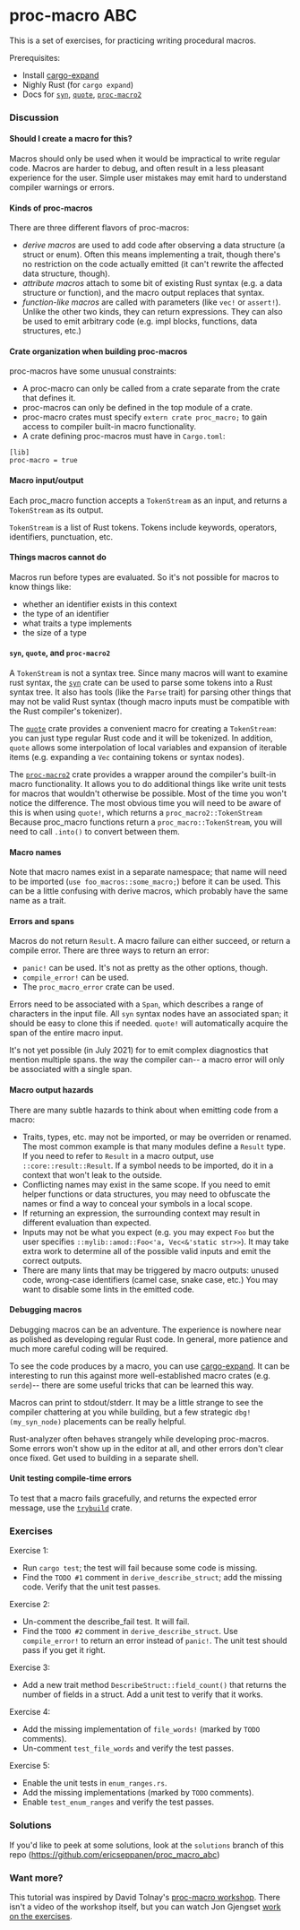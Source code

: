 

# proc-macro ABC

This is a set of exercises, for practicing writing procedural macros.

Prerequisites:
- Install [cargo-expand]
- Nighly Rust (for `cargo expand`)
- Docs for [`syn`], [`quote`], [`proc-macro2`]

### Discussion

#### Should I create a macro for this?

Macros should only be used when it would be impractical to write regular code. Macros are harder to debug, and often result in a less pleasant experience for the user. Simple user mistakes may emit hard to understand compiler warnings or errors.

#### Kinds of proc-macros

There are three different flavors of proc-macros:
- *derive macros* are used to add code after observing a data structure (a struct or enum). Often this means implementing a trait, though there's no restriction on the code actually emitted (it can't rewrite the affected data structure, though).
- *attribute macros* attach to some bit of existing Rust syntax (e.g. a data structure or function), and the macro output replaces that syntax.
- *function-like macros* are called with parameters (like `vec!` or `assert!`). Unlike the other two kinds, they can return expressions. They can also be used to emit arbitrary code (e.g. impl blocks, functions, data structures, etc.)

#### Crate organization when building proc-macros

proc-macros have some unusual constraints:
- A proc-macro can only be called from a crate separate from the crate that defines it.
- proc-macros can only be defined in the top module of a crate.
- proc-macro crates must specify `extern crate proc_macro;` to gain access to compiler built-in macro functionality.
- A crate defining proc-macros must have in `Cargo.toml`:
```
[lib]
proc-macro = true
```

#### Macro input/output

Each proc_macro function accepts a `TokenStream` as an input, and returns a `TokenStream` as its output.

`TokenStream` is a list of Rust tokens. Tokens include keywords, operators, identifiers, punctuation, etc.

#### Things macros cannot do

Macros run before types are evaluated. So it's not possible for macros to know things like:
- whether an identifier exists in this context
- the type of an identifier
- what traits a type implements
- the size of a type

#### `syn`, `quote`, and `proc-macro2`

A `TokenStream` is not a syntax tree. Since many macros will want to examine rust syntax, the [`syn`] crate can be used to parse some tokens into a Rust syntax tree. It also has tools (like the `Parse` trait) for parsing other things that may not be valid Rust syntax (though macro inputs must be compatible with the Rust compiler's tokenizer).

The [`quote`] crate provides a convenient macro for creating a `TokenStream`: you can just type regular Rust code and it will be tokenized. In addition, `quote` allows some interpolation of local variables and expansion of iterable items (e.g. expanding a `Vec` containing tokens or syntax nodes).

The [`proc-macro2`] crate provides a wrapper around the compiler's built-in macro functionality. It allows you to do additional things like write unit tests for macros that wouldn't otherwise be possible. Most of the time you won't notice the difference. The most obvious time you will need to be aware of this is when using `quote!`, which returns a `proc_macro2::TokenStream` Because proc_macro functions return a `proc_macro::TokenStream`, you will need to call `.into()` to convert between them.

#### Macro names

Note that macro names exist in a separate namespace; that name will need to be imported (`use foo_macros::some_macro;`) before it can be used. This can be a little confusing with derive macros, which probably have the same name as a trait.

#### Errors and spans

Macros do not return `Result`. A macro failure can either succeed, or return a compile error. There are three ways to return an error:
- `panic!` can be used. It's not as pretty as the other options, though.
- `compile_error!` can be used.
- The `proc_macro_error` crate can be used.

Errors need to be associated with a `Span`, which describes a range of characters in the input file. All `syn` syntax nodes have an associated span; it should be easy to clone this if needed. `quote!` will automatically acquire the span of the entire macro input.

It's not yet possible (in July 2021) for to emit complex diagnostics that mention multiple spans. the way the compiler can-- a macro error will only be associated with a single span.

#### Macro output hazards

There are many subtle hazards to think about when emitting code from a macro:
- Traits, types, etc. may not be imported, or may be overriden or renamed. The most common example is that many modules define a `Result` type. If you need to refer to `Result` in a macro output, use `::core::result::Result`. If a symbol needs to be imported, do it in a context that won't leak to the outside.
- Conflicting names may exist in the same scope. If you need to emit helper functions or data structures, you may need to obfuscate the names or find a way to conceal your symbols in a local scope.
- If returning an expression, the surrounding context may result in different evaluation than expected. 
- Inputs may not be what you expect (e.g. you may expect `Foo` but the user specifies `::mylib::amod::Foo<'a, Vec<&'static str>>`). It may take extra work to determine all of the possible valid inputs and emit the correct outputs.
- There are many lints that may be triggered by macro outputs: unused code, wrong-case identifiers (camel case, snake case, etc.) You may want to disable some lints in the emitted code.

#### Debugging macros

Debugging macros can be an adventure. The experience is nowhere near as polished as developing regular Rust code. In general, more patience and much more careful coding will be required.

To see the code produces by a macro, you can use [cargo-expand]. It can be interesting to run this against more well-established macro crates (e.g. `serde`)-- there are some useful tricks that can be learned this way.

Macros can print to stdout/stderr. It may be a little strange to see the compiler chattering at you while building, but a few strategic `dbg!(my_syn_node)` placements can be really helpful.

Rust-analyzer often behaves strangely while developing proc-macros. Some errors won't show up in the editor at all, and other errors don't clear once fixed. Get used to building in a separate shell.

#### Unit testing compile-time errors

To test that a macro fails gracefully, and returns the expected error message, use the [`trybuild`] crate.

### Exercises

Exercise 1:
- Run `cargo test`; the test will fail because some code is missing.
- Find the `TODO #1` comment in `derive_describe_struct`; add the missing code.
  Verify that the unit test passes.

Exercise 2:
- Un-comment the describe_fail test. It will fail.
- Find the `TODO #2` comment in `derive_describe_struct`.
  Use `compile_error!` to return an error instead of `panic!`.
  The unit test should pass if you get it right.

Exercise 3:
- Add a new trait method `DescribeStruct::field_count()` that returns the
  number of fields in a struct. Add a unit test to verify that it works.

Exercise 4:
- Add the missing implementation of `file_words!` (marked by `TODO` comments).
- Un-comment `test_file_words` and verify the test passes.

Exercise 5:
- Enable the unit tests in `enum_ranges.rs`.
- Add the missing implementations (marked by `TODO` comments).
- Enable `test_enum_ranges` and verify the test passes.

### Solutions

If you'd like to peek at some solutions, look at the `solutions` branch of this repo (<https://github.com/ericseppanen/proc_macro_abc>)

### Want more?

This tutorial was inspired by David Tolnay's [proc-macro workshop]. There isn't a video of the workshop itself, but you can watch Jon Gjengset [work on the exercises][jonhoo-macros].


[cargo-expand]: https://github.com/dtolnay/cargo-expand
[`syn`]: https://docs.rs/syn
[`quote`]: https://docs.rs/quote
[`proc-macro2`]: https://docs.rs/proc-macro2/latest/proc_macro2/
[`proc_macro_error`]: https://docs.rs/proc-macro-error/latest/proc_macro_error/
[`compile_error!`]: https://doc.rust-lang.org/std/macro.compile_error.html
[`trybuild`]: https://docs.rs/trybuild
[proc-macro workshop]: https://github.com/dtolnay/proc-macro-workshop
[jonhoo-macros]: https://www.youtube.com/playlist?list=PLqbS7AVVErFgwC_HByFYblghsDsD5wZDv
